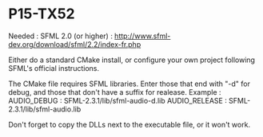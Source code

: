 # P15-TX52

Needed : SFML 2.0 (or higher) : http://www.sfml-dev.org/download/sfml/2.2/index-fr.php

Either do a standard CMake install, or configure your own project following SFML's official instructions.

The CMake file requires SFML libraries. Enter those that end with "-d" for debug, and those that don't have a suffix for realease.
Example : 
AUDIO_DEBUG : SFML-2.3.1/lib/sfml-audio-d.lib
AUDIO_RELEASE : SFML-2.3.1/lib/sfml-audio.lib


Don't forget to copy the DLLs next to the executable file, or it won't work.